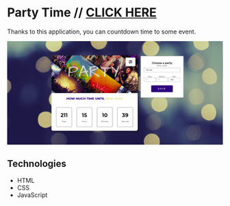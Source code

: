  # Party Time // [CLICK HERE](https://frania2201.github.io/Countdown/)

Thanks to this application, you can countdown time to some event.

![Example screenshot](./screenshot.png)

## Technologies
* HTML
* CSS
* JavaScript
